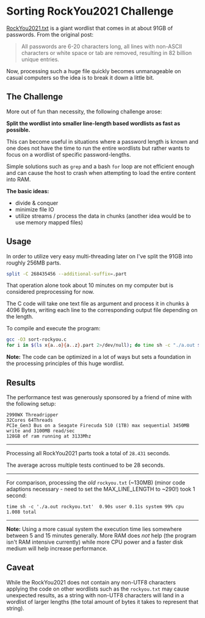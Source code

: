 # Sorting RockYou2021 Challenge

[RockYou2021.txt](https://github.com/ohmybahgosh/RockYou2021.txt) is a giant wordlist that comes in at about 91GB of passwords. From the original post:

> All passwords are 6-20 characters long, all lines with non-ASCII characters or white space or tab are removed, resulting in 82 billion unique entries.

Now, processing such a huge file quickly becomes unmanageable on casual computers so the idea is to break it down a little bit.

## The Challenge

More out of fun than necessity, the following challenge arose:

**Split the wordlist into smaller line-length based wordlists as fast as possible.**

This can become useful in situations where a password length is known and one does not have the time to run the entire wordlists but rather wants to focus on a wordlist of specific password-lengths.

Simple solutions such as `grep` and a bash `for` loop are not efficient enough and can cause the host to crash when attempting to load the entire content into RAM.

**The basic ideas:**
- divide & conquer
- minimize file IO 
- utilize streams / process the data in chunks (another idea would be to use memory mapped files)

## Usage

In order to utilize very easy multi-threading later on I've split the 91GB into roughly 256MB parts.

```bash
split -C 268435456 --additional-suffix=.part
```
That operation alone took about 10 minutes on my computer but is considered preprocessing for now.

The C code will take one text file as argument and process it in chunks à 4096 Bytes, writing each line to the corresponding output file depending on the length. 

To compile and execute the program:

```bash
gcc -O3 sort-rockyou.c 
for i in $(ls x{a..o}{a..z}.part 2>/dev/null); do time sh -c "./a.out $i" &
```

**Note:** The code can be optimized in a lot of ways but sets a foundation in the processing principles of this huge wordlist.

## Results

The performance test was generously sponsored by a friend of mine with the following setup:
```
2990WX Threadripper
32Cores 64Threads
PCIe_Gen3 Bus on a Seagate Firecuda 510 (1TB) max sequential 3450MB write and 3100MB read/sec
128GB of ram running at 3133Mhz
```
---
Processing all RockYou2021 parts took a total of `28.431` seconds.

The average across multiple tests continued to be 28 seconds.

---
For comparison, processing the *old* `rockyou.txt` (~130MB) (minor code adaptions necessary - need to set the MAX_LINE_LENGTH to ~290!) took 1 second:
```
time sh -c './a.out rockyou.txt'  0.90s user 0.11s system 99% cpu 1.008 total
```
---

**Note:** Using a more casual system the execution time lies somewhere between 5 and 15 minutes generally. More RAM does *not* help (the program isn't RAM intensive currently) while more CPU power and a faster disk medium will help increase performance.

## Caveat

While the RockYou2021 does not contain any non-UTF8 characters applying the code on other wordlists such as the `rockyou.txt` may cause unexpected results, as a string with non-UTF8 characters will land in a wordlist of larger lengths (the total amount of bytes it takes to represent that string).

